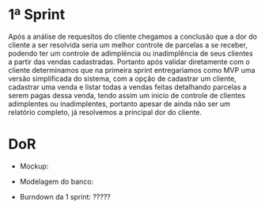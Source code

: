 
# 1ª Sprint
Após a análise de requesitos do cliente chegamos a conclusão que a dor do cliente a ser resolvida seria um melhor controle de parcelas a se receber, podendo ter um controle de adimplência ou inadimplência de seus clientes a partir das vendas cadastradas. Portanto após validar diretamente com o cliente determinamos que na primeira sprint entregariamos como MVP uma versão simplificada do sistema, com a opção de cadastrar um cliente, cadastrar uma venda e listar todas a vendas feitas detalhando parcelas a serem pagas dessa venda, tendo assim um inicio de controle de clientes adimplentes ou inadimplentes, portanto apesar de ainda não ser um relatório completo, já resolvemos a principal dor do cliente.


# DoR

- Mockup:



- Modelagem do banco:



- Burndown da 1 sprint: ?????



